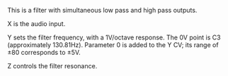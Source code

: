 
This is a filter with simultaneous low pass and high pass outputs.

X is the audio input.

Y sets the filter frequency, with a 1V/octave response. The 0V point is C3 (approximately 130.81Hz). Parameter 0 is
added to the Y CV; its range of ±80 corresponds to ±5V.

Z controls the filter resonance.
